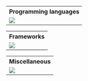 <table align="center">
<tr>
<th>Programming languages</th>
</tr>
<td><img src="https://skillicons.dev/icons?i=python,js,ts,rust,go,cs&perline=13&theme=light" /></td>
</table>

<table align="center">
<tr>
<th>Frameworks</th>
</tr>
<td><img src="https://skillicons.dev/icons?i=angular,react,vue,nextjs,nest,express,fastapi&perline=13&theme=light"/></td>
  <!-- ,flask,django -->
</table>

</table>
<table align="center">
<tr>
<th>Miscellaneous</th></tr>
<td><img src="https://skillicons.dev/icons?i=git,docker,linux,postgres,mongodb,mysql,prisma,jest,reactivex,redux,webpack,vite&perline=13&theme=light" /></td>
</table>
